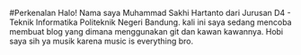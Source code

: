 #Perkenalan
Halo! Nama saya Muhammad Sakhi Hartanto dari Jurusan D4 - Teknik Informatika Politeknik Negeri Bandung.
kali ini saya sedang mencoba membuat blog yang dimana menggunakan git dan kawan kawannya.
Hobi saya sih ya musik karena music is everything bro.